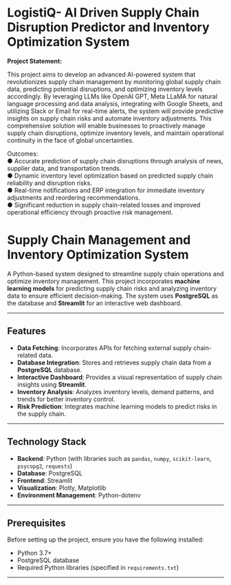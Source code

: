 <H1>LogistiQ- AI Driven Supply Chain Disruption Predictor and Inventory Optimization System</H1>

**Project Statement:**

This project aims to develop an advanced AI-powered system that revolutionizes supply chain management by monitoring global supply chain data, predicting potential disruptions, and optimizing inventory levels accordingly. By leveraging LLMs like OpenAI GPT, Meta LLaMA for natural language processing and data analysis, integrating with Google Sheets, and utilizing Slack or Email for real-time alerts, the system will provide predictive insights on supply chain risks and automate inventory adjustments. This comprehensive solution will enable businesses to proactively manage supply chain disruptions, optimize inventory levels, and maintain operational continuity in the face of global uncertainties.

Outcomes:<br>
● Accurate prediction of supply chain disruptions through analysis of news,
supplier data, and transportation trends.<br>
● Dynamic inventory level optimization based on predicted supply chain
reliability and disruption risks.<br>
● Real-time notifications and ERP integration for immediate inventory
adjustments and reordering recommendations. <br>
● Significant reduction in supply chain-related losses and improved operational
efficiency through proactive risk management.<br>

# Supply Chain Management and Inventory Optimization System  

A Python-based system designed to streamline supply chain operations and optimize inventory management. This project incorporates **machine learning models** for predicting supply chain risks and analyzing inventory data to ensure efficient decision-making. The system uses **PostgreSQL** as the database and **Streamlit** for an interactive web dashboard.  

---

## Features  
- **Data Fetching**: Incorporates APIs for fetching external supply chain-related data.
- **Database Integration**: Stores and retrieves supply chain data from a **PostgreSQL** database.
- **Interactive Dashboard**: Provides a visual representation of supply chain insights using **Streamlit**.
- **Inventory Analysis**: Analyzes inventory levels, demand patterns, and trends for better inventory control.  
- **Risk Prediction**: Integrates machine learning models to predict risks in the supply chain.    


---

## Technology Stack  
- **Backend**: Python (with libraries such as `pandas`, `numpy`, `scikit-learn`, `psycopg2`, `requests`)  
- **Database**: PostgreSQL  
- **Frontend**: Streamlit  
- **Visualization**: Plotly, Matplotlib  
- **Environment Management**: Python-dotenv  

---

## Prerequisites  
Before setting up the project, ensure you have the following installed:  
- Python 3.7+  
- PostgreSQL database  
- Required Python libraries (specified in `requirements.txt`)  

---

